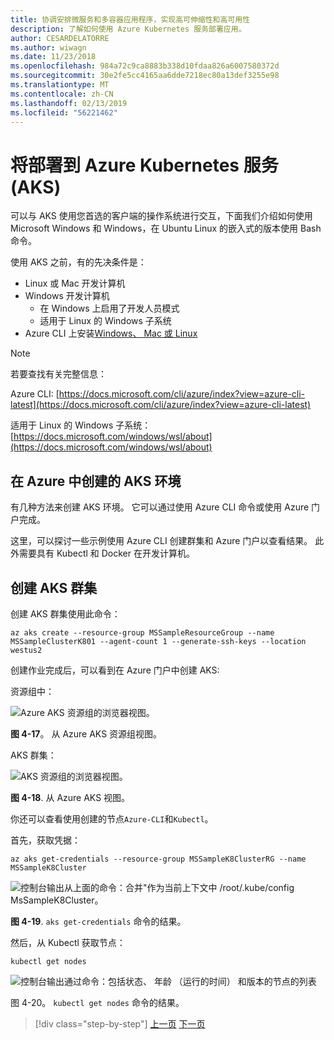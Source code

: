 ```yaml
---
title: 协调安排微服务和多容器应用程序，实现高可伸缩性和高可用性
description: 了解如何使用 Azure Kubernetes 服务部署应用。
author: CESARDELATORRE
ms.author: wiwagn
ms.date: 11/23/2018
ms.openlocfilehash: 984a72c9ca8883b338d10fdaa826a6007580372d
ms.sourcegitcommit: 30e2fe5cc4165aa6dde7218ec80a13def3255e98
ms.translationtype: MT
ms.contentlocale: zh-CN
ms.lasthandoff: 02/13/2019
ms.locfileid: "56221462"
---
```

# <a name="deploy-to-azure-kubernetes-service-aks"></a>将部署到 Azure Kubernetes 服务 (AKS)

可以与 AKS 使用您首选的客户端的操作系统进行交互，下面我们介绍如何使用 Microsoft Windows 和 Windows，在 Ubuntu Linux 的嵌入式的版本使用 Bash 命令。

使用 AKS 之前，有的先决条件是：

- Linux 或 Mac 开发计算机
- Windows 开发计算机
  - 在 Windows 上启用了开发人员模式
  - 适用于 Linux 的 Windows 子系统
- Azure CLI 上安装[Windows、 Mac 或 Linux](https://docs.microsoft.com/cli/azure/install-azure-cli?view=azure-cli-latest)

> [!NOTE]
> 若要查找有关完整信息：
>
> Azure CLI: [https://docs.microsoft.com/cli/azure/index?view=azure-cli-latest](https://docs.microsoft.com/cli/azure/index?view=azure-cli-latest)
>
> 适用于 Linux 的 Windows 子系统： [https://docs.microsoft.com/windows/wsl/about](https://docs.microsoft.com/windows/wsl/about)

## <a name="create-the-aks-environment-in-azure"></a>在 Azure 中创建的 AKS 环境

有几种方法来创建 AKS 环境。 它可以通过使用 Azure CLI 命令或使用 Azure 门户完成。

这里，可以探讨一些示例使用 Azure CLI 创建群集和 Azure 门户以查看结果。 此外需要具有 Kubectl 和 Docker 在开发计算机。  

## <a name="create-the-aks-cluster"></a>创建 AKS 群集

创建 AKS 群集使用此命令：

```console
az aks create --resource-group MSSampleResourceGroup --name MSSampleClusterK801 --agent-count 1 --generate-ssh-keys --location westus2
```

创建作业完成后，可以看到在 Azure 门户中创建 AKS:

资源组中：

![Azure AKS 资源组的浏览器视图。](media/aks-resource-group-view.png)

**图 4-17**。 从 Azure AKS 资源组视图。

AKS 群集：

![AKS 资源组的浏览器视图。](media/aks-cluster-view.png)

**图 4-18**. 从 Azure AKS 视图。

你还可以查看使用创建的节点`Azure-CLI`和`Kubectl`。

首先，获取凭据：

```console
az aks get-credentials --resource-group MSSampleK8ClusterRG --name MSSampleK8Cluster
```

![控制台输出从上面的命令：合并"作为当前上下文中 /root/.kube/config MsSampleK8Cluster。](media/get-credentials-command-result.png)

**图 4-19**. `aks get-credentials` 命令的结果。

然后，从 Kubectl 获取节点：

```console
kubectl get nodes
```

![控制台输出通过命令：包括状态、 年龄 （运行的时间） 和版本的节点的列表](media/kubectl-get-nodes-command-result.png)

图 4-20。 `kubectl get nodes` 命令的结果。

>[!div class="step-by-step"]
>[上一页](orchestrate-high-scalability-availability.md)
>[下一页](docker-apps-development-environment.md)
